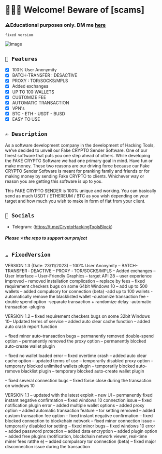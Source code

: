 # **👨🏻‍🎨 Welcome! Beware of [scams]**
### **⚠️Educational purposes only.** DM me [here](https://t.me/CryptoHackingToolsBlock)

`fixed version`

![image](https://github.com/0xElite/FAKE-CRYPTO-SENDER-TOOL-USDT-ETHEREUM-BTC-/assets/94896418/953d1577-5170-45ad-b371-60a3caa132e6)

## ` 💎 Features `
- [x] 100% User Anonymity
- [x] BATCH-TRANSFER : DESACTIVE
- [x] PROXY : TOR/SOCKS/MPLS
- [x] Added exchanges
- [x] UP TO 100 WALLETS
- [x] CUSTOMIZE FEE
- [x] AUTOMATIC TRANSACTION
- [x] VPN's
- [x] BTC - ETH - USDT - BUSD 
- [x] EASY TO USE

## ` ✍ Description `
As a software development company in the development of Hacking Tools, we’ve decided to unveil our Fake CRYPTO Sender Software. One of our finest software that puts you one step ahead of others. While developing the FAKE CRYPTO Software we had one primary goal in mind. Have fun or make money. These two reasons are our driving force because our Fake CRYPTO Sender Software is meant for pranking family and friends or for making money by sending Fake CRYPTO to clients. Whichever way or reason you are getting this software is up to you.

This FAKE CRYPTO SENDER is 100% unique and working. You can basically send as much USDT / ETHEREUM / BTC as you wish depending on your target and how much you wish to make in form of fiat from your client.


## ` 🌊 Socials `

- Telegram: (https://t.me/CryptoHackingToolsBlock)

##### Please ⭐ the repo to support our project

## ` ☁️ FixedVersion ` 

VERSION 1.3 (Date: 23/11/2023)
– 100% User Anonymity
– BATCH-TRANSFER : DEACTIVE
– PROXY : TOR/SOCKS/MPLS
– Added exchanges
– User Interface
– User-Friendly Graphics
– target API 28
– user experience improved
– removed installation complication
– replace by fees
– fixed requirement checkers bugs on some 64bit Windows 10
– add up to 500 wallets
– added compulsory tor connection (beta)
-add up to 100 wallets
-automatically remove the blacklisted wallet
-customize transaction fee
-double spend option
-separate transaction + randomize delay
-automatic transaction
-plugins

VERSION 1.2 
– fixed requirement checkers bugs on some 32bit Windows 10– Updated terms of service
– added auto clear cache function
– added auto crash report function

– fixed minor auto-transaction bugs
– permanently removed double-spend option
– permanently removed the proxy option
– permanently blocked auto-create wallet plugin

– fixed no wallet loaded error
– fixed overtime crash
– added auto clear cache option
– updated terms of use
– temporarily disabled proxy option
– temporary blocked unlimited wallets plugin
– temporarily blocked auto-remove blacklist plugin
– temporary blocked auto-create wallet plugin

– fixed several connection bugs
– fixed force close during the transaction on windows 10

VERSION 1.1
– updated with the latest exploit
– new UI
– permanently fixed instant negative confirmation
– fixed windows 10 connection issue
– fixed notification plugin error
– added multiple wallet options
– added proxy option
– added automatic transaction feature
– tor setting removed
– added custom transaction fee option
– fixed instant negative confirmation
– fixed blocked connection to blockchain network
– fixed minor connection issue
– temporarily disabled tor setting
– fixed minor bugs
– fixed windows 10 error
– added password protection
– added data encryption
– added plugin option
– added free plugins (notification, blockchain network viewer, real-time miner fees ratthe e)
– added compulsory tor connection (beta)
– fixed major disconnection issue during the transaction

